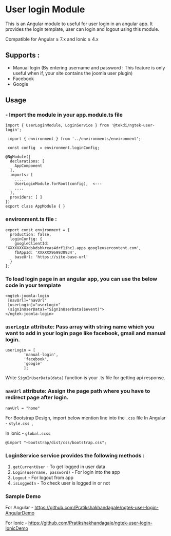 
# User login Module

This is an Angular module to useful for user login in an angular app. It provides the login template, user can login and logout using this module. 

Compatible for Angular ≥ 7.x and Ionic  ≥ 4.x 

## Supports :
- Manual login (By entering username and password : This feature is only useful when if, your site contains the joomla user plugin)
- Facebook
- Google

## Usage

### - Import the module in your app.module.ts file
```
import { UserLoginModule, LoginService } from '@tekdi/ngtek-user-login';
 
 import { environment } from '../environments/environment';

 const config  = environment.loginConfig;

@NgModule({
  declarations: [
    AppComponent
  ],
  imports: [
    .....
    UserLoginModule.forRoot(config),  <---
	....
  ],
  providers: [ ]
})
export class AppModule { }
```

### environment.ts file :
```
export const environment = { 
  production: false, 
  loginConfig: { 
    googleClientId: 'XXXXXXXXXdskdshkreas4drf1ihc1.apps.googleusercontent.com', 
    fbAppId: 'XXXXXX969930934', 
    baseUrl: 'https://site-base-url' 
  } 
}; 
```


### To load login page in an angular app, you can use the below code in your template

```
<ngtek-joomla-login
 [navUrl]="navUrl"
 [userLogin]="userLogin" 
 (signInUserData)="SignInUserData($event)">
</ngtek-joomla-login>
```

### ```userLogin``` attribute: Pass array with string name which you want to add in your login page like facebook, gmail and manual login.

```
userLogin = [
        'manual-login',
        'facebook',
        'google'
        ];
```

Write ```SignInUserData(data)```  function is your .ts file for getting api response.

### ```navUrl``` attribute: Assign the page path where you have to redirect page after login.

```
navUrl = "home"
```

For Bootstrap Design, import below mention line into the `.css` file
In Angular -  ```style.css ```,

In ionic -  ```global.scss``` 

```
@import "~bootstrap/dist/css/bootstrap.css";
```
### LoginService service provides the following methods :
1. ```getCurrentUser``` -  To get logged in user data
2. ```Login(username, password)``` - For login into the app
3. ```Logout``` - For logout from app
4. ```isLoggedIn``` - To check user is logged in or not

### Sample Demo 
For Angular - https://github.com/Pratikshakhandagale/ngtek-user-login-AngularDemo

For Ionic - https://github.com/Pratikshakhandagale/ngtek-user-login-IonicDemo
